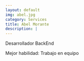 ```yaml
---
layout: default
img: abel.jpg
category: Services
title: Abel Morante
description: |
---
```

Desarrollador BackEnd

Mejor habilidad: Trabajo en equipo
